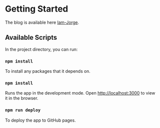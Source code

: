 # Getting Started

The blog is available here [Iam-Jorge](https://iam-jorge.github.io/iam-jorge-blog/).

## Available Scripts

In the project directory, you can run:

### `npm install`
To install any packages that it depends on.

### `npm install`
Runs the app in the development mode.
Open [http://localhost:3000](http://localhost:3000) to view it in the browser.

### `npm run deploy`
To deploy the app to GitHub pages.
